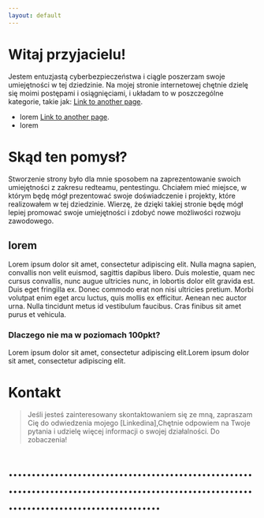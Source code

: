 ```yaml
---
layout: default
---
```


# Witaj przyjacielu!

Jestem entuzjastą cyberbezpieczeństwa i ciągle poszerzam swoje umiejętności w tej dziedzinie. Na mojej stronie internetowej chętnie dzielę się moimi postępami i osiągnięciami, i układam to w poszczególne kategorie, takie jak:
[Link to another page](./writeups.html).
* lorem
[Link to another page](./writeups.html).
* lorem

# Skąd ten pomysł?

Stworzenie strony było dla mnie sposobem na zaprezentowanie swoich umiejętności z zakresu redteamu, pentestingu. Chciałem mieć miejsce, w którym będę mógł prezentować swoje doświadczenie i projekty, które realizowałem w tej dziedzinie. Wierzę, że dzięki takiej stronie będę mógł lepiej promować swoje umiejętności i zdobyć nowe możliwości rozwoju zawodowego.

## lorem

Lorem ipsum dolor sit amet, consectetur adipiscing elit. Nulla magna sapien, convallis non velit euismod, sagittis dapibus libero. Duis molestie, quam nec cursus convallis, nunc augue ultricies nunc, in lobortis dolor elit gravida est. Duis eget fringilla ex. Donec commodo erat non nisi ultricies pretium. Morbi volutpat enim eget arcu luctus, quis mollis ex efficitur. Aenean nec auctor urna. Nulla tincidunt metus id vestibulum faucibus. Cras finibus sit amet purus et vehicula.

### Dlaczego nie ma w poziomach 100pkt?

Lorem ipsum dolor sit amet, consectetur adipiscing elit.Lorem ipsum dolor sit amet, consectetur adipiscing elit.

# Kontakt

>Jeśli jesteś zainteresowany skontaktowaniem się ze mną, zapraszam Cię do odwiedzenia mojego [Linkedina],Chętnie odpowiem na Twoje pytania i udzielę więcej informacji o swojej działalności. Do zobaczenia!


# ...........................................................................................................................................
